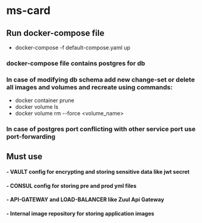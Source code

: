 # ms-card

## Run docker-compose file
 - docker-compose -f default-compose.yaml up
### docker-compose file contains postgres for db
### In case of modifying db schema add new change-set or delete all images and volumes and recreate using commands:
 - docker container prune
 - docker volume ls
 - docker volume rm --force <volume_name>

### In case of postgres port conflicting with other service port use port-forwarding

## Must use
#### - VAULT config for encrypting and storing sensitive data like jwt secret
#### - CONSUL config for storing pre and prod yml files
#### - API-GATEWAY and LOAD-BALANCER like Zuul Api Gateway
#### - Internal image repository for storing application images